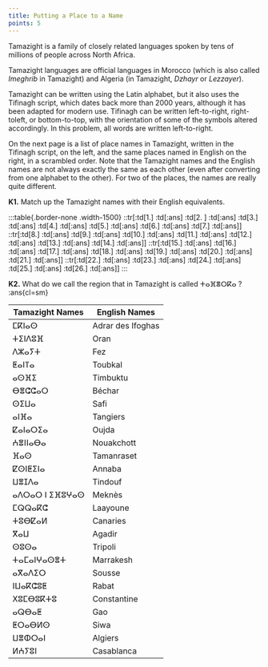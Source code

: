```yaml
---
title: Putting a Place to a Name 
points: 5
---
```


Tamazight is a family of closely related languages spoken by tens of millions of people across North Africa.

Tamazight languages are official languages in Morocco (which is also called *Imeghrib* in Tamazight) and Algeria (in Tamazight, *Dzhayr* or *Lezzayer*).

Tamazight can be written using the Latin alphabet, but it also uses the Tifinagh script, which dates back more
than 2000 years, although it has been adapted for modern use. Tifinagh can be written left-to-right, right-toleft, or bottom-to-top, with the orientation of some of the symbols altered accordingly. In this problem, all
words are written left-to-right.

On the next page is a list of place names in Tamazight, written in the Tifinagh script, on the left, and the same
places named in English on the right, in a scrambled order. Note that the Tamazight names and the English
names are not always exactly the same as each other (even after converting from one alphabet to the other).
For two of the places, the names are really quite different.

**K1.** Match up the Tamazight names with their English equivalents.

:::table{.border-none .width-1500}
::tr[:td[1.] :td[:ans] :td[2. ] :td[:ans]  :td[3.] :td[:ans] :td[4.] :td[:ans] :td[5.] :td[:ans] :td[6.] :td[:ans] :td[7.] :td[:ans]]
::tr[:td[8.] :td[:ans] :td[9.] :td[:ans] :td[10.] :td[:ans] :td[11.] :td[:ans]   :td[12.] :td[:ans] :td[13.] :td[:ans] :td[14.] :td[:ans]]
::tr[:td[15.] :td[:ans] :td[16.] :td[:ans] :td[17.] :td[:ans] :td[18.] :td[:ans] :td[19.] :td[:ans] :td[20.] :td[:ans] :td[21.] :td[:ans]]
::tr[:td[22.] :td[:ans] :td[23.] :td[:ans] :td[24.] :td[:ans] :td[25.] :td[:ans] :td[26.] :td[:ans]]
:::

**K2.** What do we call the region that in Tamazight is called ⵜⴰⴼⴻⵔⴽⴰ ? :ans{cl=sm}

| Tamazight Names | English Names |
|-|-|
| ⵎⴽⵏⴰⵙ | Adrar des Ifoghas |
| ⵜⵉⵏⴷⵓⴼ | Oran |
| ⴷⵣⴰⵢⵜ | Fez |
| ⵟⴰⵏⴶⴰ | Toubkal |
| ⴰⵙⴼⵉ | Timbuktu |
| ⴱⴻⵛⵛⴰⵔ | Béchar |
| ⵙⵉⵡⴰ | Safi |
| ⴰⵏⴼⴰ | Tangiers |
| ⵇⴰⵏⴰⵔⵉⴰ | Oujda |
| ⵄⴻⵏⵏⴰⴱⴰ | Nouakchott |
| ⴼⴰⵙ | Tamanraset |
| ⵇⵙⵏⵟⵉⵏⴰ | Annaba |
| ⵡⴻⵊⴷⴰ | Tindouf |
| ⴰⴷⵔⴰⵔ ⵏ ⵉⴼⵓⵖⴰⵙ | Meknès |
| ⵎⵕⵕⴰⴽⵛ | Laayoune |
| ⵜⵓⴱⵇⴰⵍ | Canaries |
| ⴳⴰⵡ | Agadir |
| ⵙⵓⵙⴰ | Tripoli |
| ⵜⴰⵎⴰⵏⵖⴰⵙⴻⵜ | Marrakesh |
| ⴰⴳⴰⴷⵉⵔ | Sousse |
| ⵏⵡⴰⴽⵛⵓⵟ | Rabat |
| ⵝⵓⵎⴱⵓⴽⵜⵓ | Constantine |
| ⴰⵕⴱⴰⵟ | Gao |
| ⵟⵔⴰⴱⵍⵙ | Siwa |
| ⵡⴻⵀⵔⴰⵏ | Algiers |
| ⵍⵄⵢⵓⵏ | Casablanca|